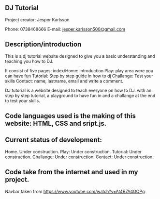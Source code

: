 ## DJ Tutorial

Project creator: Jesper Karlsson

Phone: 0738468666
E-mail: jesper.karlsson500@gmail.com

## Description/introduction

This is a dj tutorial website designed to give you a basic understanding and teaching you how to DJ. 

It consist of five pages:
index/Home: introduction
Play: play area were you can have fun
Tutorial: Step by step guide in how to dj
Challange: Test your skills
Contact: name, lastname, email and write a comment.

DJ tutorial is a website designed to teach everyone on how to DJ. 
with an step by step tutorial, a playground to have fun in and a challange at the end to test your skills.

## Code languages used is the making of this website: HTML, CSS and sript.js.

## Current status of development: 
Home. Under construction.
Play: Under construction.
Tutorial: Under construction.
Challange: Under construction.
Contact: Under construction.

## Code take from the internet and used in my project.

Navbar taken from https://www.youtube.com/watch?v=At4B7A4GOPg
